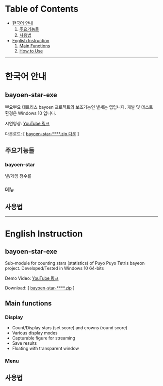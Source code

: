 # Table of Contents
- [한국어 안내](#korean)
   1. [주요기능들](#korean-main-functions)
   2. [사용법](#korean-how-to-use)
- [English Instruction](#english)
   1. [Main Functions](#english-main-functions)
   2. [How to Use](#english-how-to-use)

* * *

# 한국어 안내 <a name="korean"></a>
## bayoen-star-exe
뿌요뿌요 테트리스 bayoen 프로젝트의 보조기능인 별세는 앱입니다.
개발 및 테스트 환경은 Windows 10 입니다.

시연영상: <a href="https://www.youtube.com/watch?v=d3a80QGKDsY&list=PLK_vOCD9v3gUABMGU1R_VNhv5_s-LctnE" target="_blank">YouTube 링크</a>

다운로드: [ [bayoen-star-****.zip 다운](https://github.com/bayoen/bayoen-star-exe/releases/latest) ]

## 주요기능들 <a name="korean-main-functions"></a>

### bayoen-star
별/게임 점수를

### 메뉴

## 사용법 <a name="korean-how-to-use"></a>


* * *

# English Instruction <a name="english"></a>
## bayoen-star-exe
Sub-module for counting stars (statistics) of Puyo Puyo Tetris bayeon project.
Developed/Tested in Windows 10 64-bits

Demo Video: <a href="https://www.youtube.com/watch?v=d3a80QGKDsY&list=PLK_vOCD9v3gUABMGU1R_VNhv5_s-LctnE" target="_blank">YouTube 링크</a>

Download: [ [bayoen-star-****.zip](https://github.com/bayoen/bayoen-star-exe/releases/latest) ]

## Main functions <a name="english-main-functions"></a>

### Display
- Count/Display stars (set score) and crowns (round score)
- Various display modes
- Capturable figure for streaming
- Save results
- Floating with transparent window

### Menu

## 사용법 <a name="english-how-to-use"></a>
